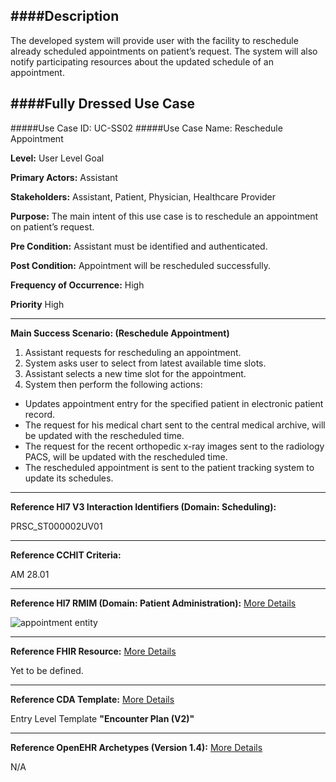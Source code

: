 ####Description
--------------
The developed system will provide user with the facility to reschedule already scheduled appointments on patient’s request. The system will also notify participating resources about the updated schedule of an appointment.

####Fully Dressed Use Case
--------------------------

#####Use Case ID: UC-SS02
#####Use Case Name: Reschedule Appointment

**Level:**                     User Level Goal

**Primary Actors:**            Assistant

**Stakeholders:**              Assistant, Patient, Physician, Healthcare Provider

**Purpose:**                   The main intent of this use case is to reschedule an appointment on patient’s request.

**Pre Condition:**             Assistant must be identified and authenticated.

**Post Condition:**            Appointment will be rescheduled successfully.

**Frequency of Occurrence:**   High

**Priority**                   High
__________________________________________________________
**Main Success Scenario: (Reschedule Appointment)**

1. Assistant requests for rescheduling an appointment.
2. System asks user to select from latest available time slots.
3. Assistant selects a new time slot for the appointment.
4. System then perform the following actions:
  * Updates appointment entry for the specified patient in electronic patient record.
  * The request for his medical chart sent to the central medical archive, will be updated with the rescheduled time.
  * The request for the recent orthopedic x-ray images sent to the radiology PACS, will be updated with the rescheduled time.
  * The rescheduled appointment is sent to the patient tracking system to update its schedules.

________________________________________________________________________
**Reference Hl7 V3 Interaction Identifiers (Domain: Scheduling):**

PRSC_ST000002UV01
_______________________________________________________________
**Reference CCHIT Criteria:**

AM 28.01
_______________________________________________________________
**Reference Hl7 RMIM (Domain: Patient Administration):** [More Details](http://www.hl7.org/implement/standards/product_brief.cfm?product_id=306)

![appointment entity](https://f.cloud.github.com/assets/5391320/1371056/e9cf593e-3a30-11e3-9f10-51d12706bdc8.png)
_______________________________________________________________
**Reference FHIR Resource:** [More Details](http://www.hl7.org/implement/standards/fhir/resourcelist.html)

Yet to be defined.
_______________________________________________________________
**Reference CDA Template:** [More Details](http://www.hl7.org/Special/committees/structure/index.cfm)

Entry Level Template **"Encounter Plan (V2)"**
_______________________________________________________________
**Reference OpenEHR Archetypes (Version 1.4):** [More Details](http://www.openehr.org/ckm/)

N/A

